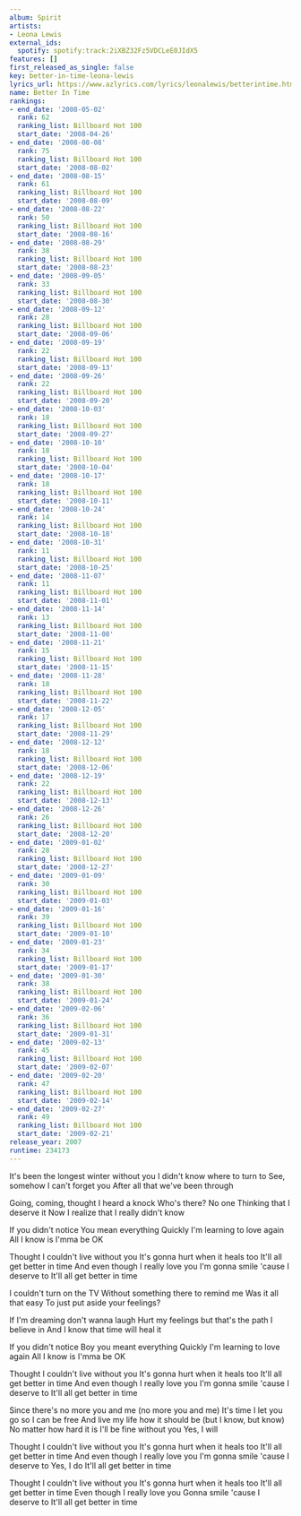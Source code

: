 ```yaml
---
album: Spirit
artists:
- Leona Lewis
external_ids:
  spotify: spotify:track:2iXBZ32Fz5VDCLeE0JIdX5
features: []
first_released_as_single: false
key: better-in-time-leona-lewis
lyrics_url: https://www.azlyrics.com/lyrics/leonalewis/betterintime.html
name: Better In Time
rankings:
- end_date: '2008-05-02'
  rank: 62
  ranking_list: Billboard Hot 100
  start_date: '2008-04-26'
- end_date: '2008-08-08'
  rank: 75
  ranking_list: Billboard Hot 100
  start_date: '2008-08-02'
- end_date: '2008-08-15'
  rank: 61
  ranking_list: Billboard Hot 100
  start_date: '2008-08-09'
- end_date: '2008-08-22'
  rank: 50
  ranking_list: Billboard Hot 100
  start_date: '2008-08-16'
- end_date: '2008-08-29'
  rank: 38
  ranking_list: Billboard Hot 100
  start_date: '2008-08-23'
- end_date: '2008-09-05'
  rank: 33
  ranking_list: Billboard Hot 100
  start_date: '2008-08-30'
- end_date: '2008-09-12'
  rank: 28
  ranking_list: Billboard Hot 100
  start_date: '2008-09-06'
- end_date: '2008-09-19'
  rank: 22
  ranking_list: Billboard Hot 100
  start_date: '2008-09-13'
- end_date: '2008-09-26'
  rank: 22
  ranking_list: Billboard Hot 100
  start_date: '2008-09-20'
- end_date: '2008-10-03'
  rank: 18
  ranking_list: Billboard Hot 100
  start_date: '2008-09-27'
- end_date: '2008-10-10'
  rank: 18
  ranking_list: Billboard Hot 100
  start_date: '2008-10-04'
- end_date: '2008-10-17'
  rank: 18
  ranking_list: Billboard Hot 100
  start_date: '2008-10-11'
- end_date: '2008-10-24'
  rank: 14
  ranking_list: Billboard Hot 100
  start_date: '2008-10-18'
- end_date: '2008-10-31'
  rank: 11
  ranking_list: Billboard Hot 100
  start_date: '2008-10-25'
- end_date: '2008-11-07'
  rank: 11
  ranking_list: Billboard Hot 100
  start_date: '2008-11-01'
- end_date: '2008-11-14'
  rank: 13
  ranking_list: Billboard Hot 100
  start_date: '2008-11-08'
- end_date: '2008-11-21'
  rank: 15
  ranking_list: Billboard Hot 100
  start_date: '2008-11-15'
- end_date: '2008-11-28'
  rank: 18
  ranking_list: Billboard Hot 100
  start_date: '2008-11-22'
- end_date: '2008-12-05'
  rank: 17
  ranking_list: Billboard Hot 100
  start_date: '2008-11-29'
- end_date: '2008-12-12'
  rank: 18
  ranking_list: Billboard Hot 100
  start_date: '2008-12-06'
- end_date: '2008-12-19'
  rank: 22
  ranking_list: Billboard Hot 100
  start_date: '2008-12-13'
- end_date: '2008-12-26'
  rank: 26
  ranking_list: Billboard Hot 100
  start_date: '2008-12-20'
- end_date: '2009-01-02'
  rank: 28
  ranking_list: Billboard Hot 100
  start_date: '2008-12-27'
- end_date: '2009-01-09'
  rank: 30
  ranking_list: Billboard Hot 100
  start_date: '2009-01-03'
- end_date: '2009-01-16'
  rank: 39
  ranking_list: Billboard Hot 100
  start_date: '2009-01-10'
- end_date: '2009-01-23'
  rank: 34
  ranking_list: Billboard Hot 100
  start_date: '2009-01-17'
- end_date: '2009-01-30'
  rank: 38
  ranking_list: Billboard Hot 100
  start_date: '2009-01-24'
- end_date: '2009-02-06'
  rank: 36
  ranking_list: Billboard Hot 100
  start_date: '2009-01-31'
- end_date: '2009-02-13'
  rank: 45
  ranking_list: Billboard Hot 100
  start_date: '2009-02-07'
- end_date: '2009-02-20'
  rank: 47
  ranking_list: Billboard Hot 100
  start_date: '2009-02-14'
- end_date: '2009-02-27'
  rank: 49
  ranking_list: Billboard Hot 100
  start_date: '2009-02-21'
release_year: 2007
runtime: 234173
---
```

It's been the longest winter without you
I didn't know where to turn to
See, somehow I can't forget you
After all that we've been through

Going, coming, thought I heard a knock
Who's there? No one
Thinking that I deserve it
Now I realize that I really didn't know

If you didn't notice
You mean everything
Quickly I'm learning to love again
All I know is I'mma be OK

Thought I couldn't live without you
It's gonna hurt when it heals too
It'll all get better in time
And even though I really love you
I'm gonna smile 'cause I deserve to
It'll all get better in time

I couldn't turn on the TV
Without something there to remind me
Was it all that easy
To just put aside your feelings?

If I'm dreaming don't wanna laugh
Hurt my feelings but that's the path
I believe in
And I know that time will heal it

If you didn't notice
Boy you meant everything
Quickly I'm learning to love again
All I know is I'mma be OK

Thought I couldn't live without you
It's gonna hurt when it heals too
It'll all get better in time
And even though I really love you
I'm gonna smile 'cause I deserve to
It'll all get better in time

Since there's no more you and me
(no more you and me)
It's time I let you go so I can be free
And live my life how it should be
(but I know, but know)
No matter how hard it is I'll be fine without you
Yes, I will

Thought I couldn't live without you
It's gonna hurt when it heals too
It'll all get better in time
And even though I really love you
I'm gonna smile 'cause I deserve to
Yes, I do
It'll all get better in time

Thought I couldn't live without you
It's gonna hurt when it heals too
It'll all get better in time
Even though I really love you
Gonna smile 'cause I deserve to
It'll all get better in time
